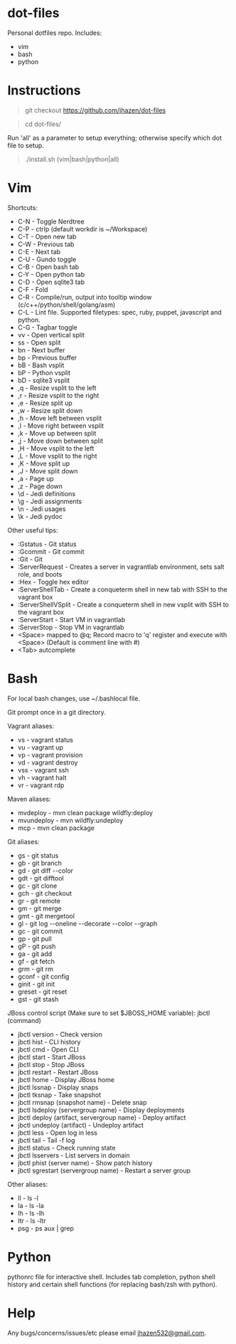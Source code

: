 # dot-files

Personal dotfiles repo. Includes:
* vim
* bash
* python


# Instructions

> git checkout https://github.com/jhazen/dot-files

> cd dot-files/

Run 'all' as a parameter to setup everything; otherwise specify which dot file to setup.

> ./install.sh (vim|bash|python|all)


# Vim

Shortcuts:
* C-N - Toggle Nerdtree
* C-P - ctrlp (default workdir is ~/Workspace)
* C-T - Open new tab
* C-W - Previous tab
* C-E - Next tab
* C-U - Gundo toggle
* C-B - Open bash tab
* C-Y - Open python tab
* C-D - Open sqlite3 tab
* C-F - Fold
* C-R - Compile/run, output into tooltip window (c/c++/python/shell/golang/asm)
* C-L - Lint file. Supported filetypes: spec, ruby, puppet, javascript and python.
* C-G - Tagbar toggle
* vv - Open vertical split
* ss - Open split
* bn - Next buffer
* bp - Previous buffer
* bB - Bash vsplit
* bP - Python vsplit
* bD - sqlite3 vsplit
* ,q - Resize vsplit to the left
* ,r - Resize vsplit to the right
* ,e - Resize split up
* ,w - Resize split down
* ,h - Move left between vsplit
* ,l - Move right between vsplit
* ,k - Move up between split
* ,j - Move down between split
* ,H - Move vsplit to the left
* ,L - Move vsplit to the right
* ,K - Move split up
* ,J - Move split down
* ,a - Page up
* ,z - Page down
* \d - Jedi definitions
* \g - Jedi assignments
* \n - Jedi usages
* \k - Jedi pydoc

Other useful tips:
* :Gstatus - Git status
* :Gcommit - Git commit
* :Git - Git
* :ServerRequest <salt role name> - Creates a server in vagrantlab environment, sets salt role, and boots
* :Hex - Toggle hex editor
* :ServerShellTab <vagrantlab box name> - Create a conqueterm shell in new tab with SSH to the vagrant box
* :ServerShellVSplit <vagrantlab box name> - Create a conqueterm shell in new vsplit with SSH to the vagrant box
* :ServerStart <vagrantlab box name> - Start VM in vagrantlab
* :ServerStop <vagrantlab box name> - Stop VM in vagrantlab
* \<Space\> mapped to @q; Record macro to 'q' register and execute with \<Space\> (Default is comment line with #)
* \<Tab\> autcomplete


# Bash

For local bash changes, use ~/.bashlocal file.

Git prompt once in a git directory.

Vagrant aliases:
* vs - vagrant status
* vu - vagrant up
* vp - vagrant provision
* vd - vagrant destroy
* vss - vagrant ssh
* vh - vagrant halt
* vr - vagrant rdp

Maven aliases:
* mvdeploy - mvn clean package wildfly:deploy
* mvundeploy - mvn wildfly:undeploy
* mcp - mvn clean package

Git aliases:
* gs - git status
* gb - git branch
* gd - git diff --color
* gdt - git difftool
* gc - git clone
* gch - git checkout
* gr - git remote
* gm - git merge
* gmt - git mergetool
* gl - git log --oneline --decorate --color --graph
* gc - git commit
* gp - git pull
* gP - git push
* ga - git add
* gf - git fetch
* grm - git rm
* gconf - git config
* ginit - git init
* greset - git reset
* gst - git stash

JBoss control script (Make sure to set $JBOSS_HOME variable):
jbctl (command) <arguments>
* jbctl version - Check version
* jbctl hist - CLI history
* jbctl cmd - Open CLI
* jbctl start - Start JBoss
* jbctl stop - Stop JBoss
* jbctl restart - Restart JBoss
* jbctl home - Display JBoss home
* jbctl lssnap - Display snaps
* jbctl tksnap - Take snapshot
* jbctl rmsnap (snapshot name) - Delete snap
* jbctl lsdeploy (servergroup name) - Display deployments
* jbctl deploy (artifact, servergroup name) - Deploy artifact
* jbctl undeploy (artifact) - Undeploy artifact
* jbctl less - Open log in less
* jbctl tail - Tail -f log
* jbctl status - Check running state
* jbctl lsservers - List servers in domain
* jbctl phist (server name) - Show patch history
* jbctl sgrestart (servergroup name) - Restart a server group


Other aliases:
* ll - ls -l
* la - ls -la
* lh - ls -lh
* ltr - ls -ltr
* psg - ps aux | grep


# Python

pythonrc file for interactive shell. Includes tab completion, python shell history and certain shell functions (for replacing bash/zsh with python).




# Help

Any bugs/concerns/issues/etc please email jhazen532@gmail.com.

